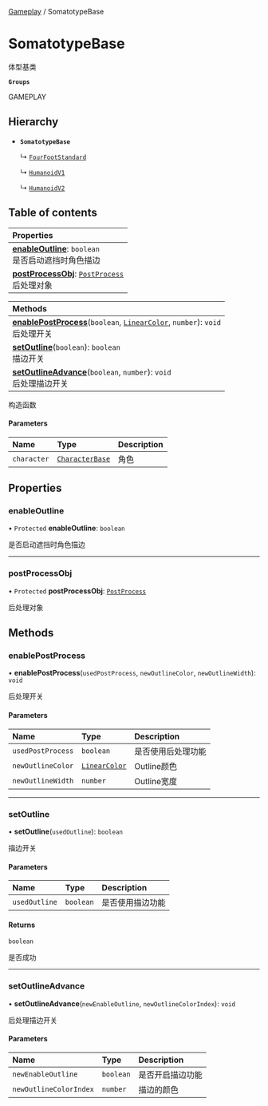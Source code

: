 [Gameplay](../modules/Gameplay.Gameplay.md) / SomatotypeBase

# SomatotypeBase <Badge type="tip" text="Class" /> <Score text="SomatotypeBase" />

体型基类

**`Groups`**

GAMEPLAY

## Hierarchy

- **`SomatotypeBase`**

  ↳ [`FourFootStandard`](Gameplay.FourFootStandard.md)

  ↳ [`HumanoidV1`](Gameplay.HumanoidV1.md)

  ↳ [`HumanoidV2`](Gameplay.HumanoidV2.md)

## Table of contents

| Properties |
| :-----|
| **[enableOutline](Gameplay.SomatotypeBase.md#enableoutline)**: `boolean` <br> 是否启动遮挡时角色描边|
| **[postProcessObj](Gameplay.SomatotypeBase.md#postprocessobj)**: [`PostProcess`](Gameplay.PostProcess.md) <br> 后处理对象|

| Methods |
| :-----|
| **[enablePostProcess](Gameplay.SomatotypeBase.md#enablepostprocess)**(`boolean`, [`LinearColor`](Type.LinearColor.md), `number`): `void` <br> 后处理开关|
| **[setOutline](Gameplay.SomatotypeBase.md#setoutline)**(`boolean`): `boolean` <br> 描边开关|
| **[setOutlineAdvance](Gameplay.SomatotypeBase.md#setoutlineadvance)**(`boolean`, `number`): `void` <br> 后处理描边开关|

构造函数

#### Parameters

| Name | Type | Description |
| :------ | :------ | :------ |
| `character` | [`CharacterBase`](Gameplay.CharacterBase.md) | 角色 |

## Properties

### enableOutline <Score text="enableOutline" /> 

• `Protected` **enableOutline**: `boolean`

是否启动遮挡时角色描边

___

### postProcessObj <Score text="postProcessObj" /> 

• `Protected` **postProcessObj**: [`PostProcess`](Gameplay.PostProcess.md)

后处理对象

## Methods

### enablePostProcess <Score text="enablePostProcess" /> 

• **enablePostProcess**(`usedPostProcess`, `newOutlineColor`, `newOutlineWidth`): `void` <Badge type="tip" text="other" />

后处理开关


#### Parameters

| Name | Type | Description |
| :------ | :------ | :------ |
| `usedPostProcess` | `boolean` | 是否使用后处理功能 |
| `newOutlineColor` | [`LinearColor`](Type.LinearColor.md) | Outline颜色 |
| `newOutlineWidth` | `number` | Outline宽度 |


___

### setOutline <Score text="setOutline" /> 

• **setOutline**(`usedOutline`): `boolean` <Badge type="tip" text="other" />

描边开关


#### Parameters

| Name | Type | Description |
| :------ | :------ | :------ |
| `usedOutline` | `boolean` | 是否使用描边功能 |

#### Returns

`boolean`

是否成功

___

### setOutlineAdvance <Score text="setOutlineAdvance" /> 

• **setOutlineAdvance**(`newEnableOutline`, `newOutlineColorIndex`): `void` <Badge type="tip" text="other" />

后处理描边开关


#### Parameters

| Name | Type | Description |
| :------ | :------ | :------ |
| `newEnableOutline` | `boolean` | 是否开启描边功能 |
| `newOutlineColorIndex` | `number` | 描边的颜色 |

